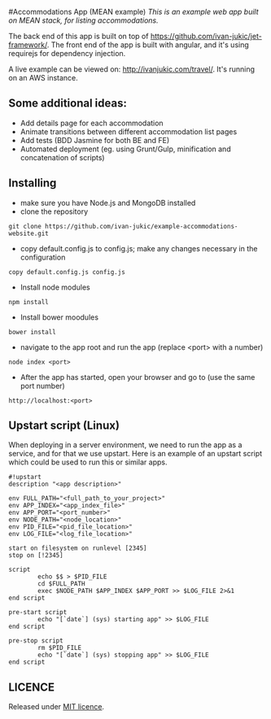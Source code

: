 #Accommodations App (MEAN example)
*This is an example web app built on MEAN stack, for listing accommodations.*

The back end of this app is built on top of https://github.com/ivan-jukic/jet-framework/. The front end of the app is built with angular, and it's using requirejs for dependency injection.

A live example can be viewed on: http://ivanjukic.com/travel/. It's running on an AWS instance.

## Some additional ideas:

* Add details page for each accommodation
* Animate transitions between different accommodation list pages
* Add tests (BDD Jasmine for both BE and FE)
* Automated deployment (eg. using Grunt/Gulp, minification and concatenation of scripts)

## Installing

* make sure you have Node.js and MongoDB installed
* clone the repository
```
git clone https://github.com/ivan-jukic/example-accommodations-website.git
```
* copy default.config.js to config.js; make any changes necessary in the configuration
```
copy default.config.js config.js
```
* Install node modules
```
npm install
```
* Install bower moodules
```
bower install
```
* navigate to the app root and run the app (replace &lt;port&gt; with a number)
```
node index <port>
```
* After the app has started, open your browser and go to (use the same port number)
```
http://localhost:<port>
```

## Upstart script (Linux)

When deploying in a server environment, we need to run the app as a service, and for that we use upstart.
Here is an example of an upstart script which could be used to run this or similar apps.

```upstart
#!upstart
description "<app description>"

env FULL_PATH="<full_path_to_your_project>"
env APP_INDEX="<app_index_file>"
env APP_PORT="<port_number>"
env NODE_PATH="<node_location>"
env PID_FILE="<pid_file_location>"
env LOG_FILE="<log_file_location>"

start on filesystem on runlevel [2345]
stop on [!2345]

script
        echo $$ > $PID_FILE
        cd $FULL_PATH
        exec $NODE_PATH $APP_INDEX $APP_PORT >> $LOG_FILE 2>&1
end script

pre-start script
        echo "[`date`] (sys) starting app" >> $LOG_FILE
end script

pre-stop script
        rm $PID_FILE
        echo "[`date`] (sys) stopping app" >> $LOG_FILE
end script
```

## LICENCE

Released under [MIT licence](http://mit-license.org/).
